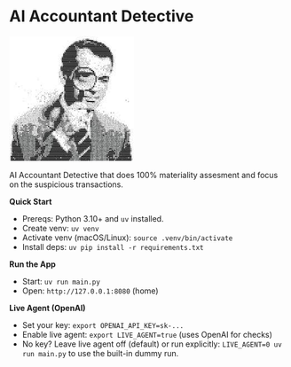 # AI Accountant Detective

![App landing](./landing.jpeg)

AI Accountant Detective that does 100% materiality assesment and focus on the suspicious transactions.

**Quick Start**

- Prereqs: Python 3.10+ and `uv` installed.
- Create venv: `uv venv`
- Activate venv (macOS/Linux): `source .venv/bin/activate`
- Install deps: `uv pip install -r requirements.txt`

**Run the App**

- Start: `uv run main.py`
- Open: `http://127.0.0.1:8080` (home)

**Live Agent (OpenAI)**

- Set your key: `export OPENAI_API_KEY=sk-...`
- Enable live agent: `export LIVE_AGENT=true` (uses OpenAI for checks)
- No key? Leave live agent off (default) or run explicitly: `LIVE_AGENT=0 uv run main.py` to use the built-in dummy run.
